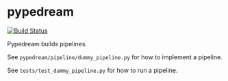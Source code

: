 # pypedream

[![Build Status](https://travis-ci.org/ClinSeq/pypedream.svg?branch=master)](https://travis-ci.org/ClinSeq/pypedream)

Pypedream builds pipelines. 

See `pypedream/pipeline/dummy_pipeline.py` for how to implement a pipeline. 

See `tests/test_dummy_pipeline.py` for how to run a pipeline.

